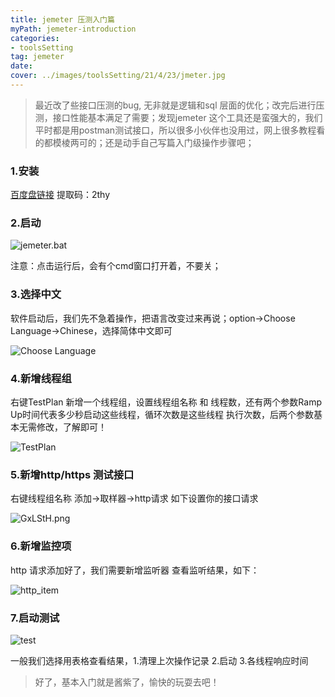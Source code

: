 ```yaml
---
title: jemeter 压测入门篇
myPath: jemeter-introduction
categories:
- toolsSetting
tag: jemeter
date:
cover: ../images/toolsSetting/21/4/23/jmeter.jpg
---
```


> 最近改了些接口压测的bug, 无非就是逻辑和sql 层面的优化；改完后进行压测，接口性能基本满足了需要；发现jemeter 这个工具还是蛮强大的，我们平时都是用postman测试接口，所以很多小伙伴也没用过，网上很多教程看的都模棱两可的；还是动手自己写篇入门级操作步骤吧；

### 1.安装

<a href="https://pan.baidu.com/s/1kgNJO61wSglbyyvskwMOHQ" target="_blank">百度盘链接</a>  提取码：2thy

### 2.启动

![jemeter.bat](https://s1.ax1x.com/2020/04/14/Gx7UyT.png)

注意：点击运行后，会有个cmd窗口打开着，不要关；

### 3.选择中文

软件启动后，我们先不急着操作，把语言改变过来再说；option->Choose Language->Chinese，选择简体中文即可

![Choose Language](https://s1.ax1x.com/2020/04/14/GxHicV.png)

### 4.新增线程组

右键TestPlan 新增一个线程组，设置线程组名称 和 线程数，还有两个参数Ramp Up时间代表多少秒启动这些线程，循环次数是这些线程 执行次数，后两个参数基本无需修改，了解即可！

![TestPlan](https://s1.ax1x.com/2020/04/14/Gx7zkj.png)

### 5.新增http/https 测试接口

右键线程组名称 添加->取样器->http请求  如下设置你的接口请求

![GxLStH.png](https://s1.ax1x.com/2020/04/14/GxLStH.png)

### 6.新增监控项

http 请求添加好了，我们需要新增监听器 查看监听结果，如下：

![http_item](https://s1.ax1x.com/2020/04/14/GxLQcq.png)

### 7.启动测试

![test](https://s1.ax1x.com/2020/04/14/GxO1Gd.png)

一般我们选择用表格查看结果，1.清理上次操作记录  2.启动  3.各线程响应时间

> 好了，基本入门就是酱紫了，愉快的玩耍去吧！